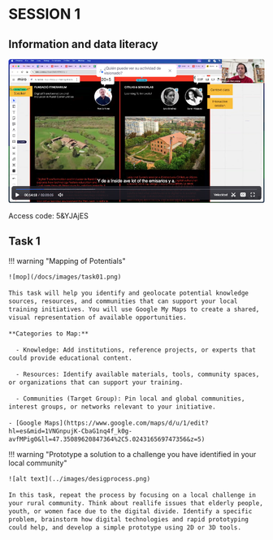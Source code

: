 # SESSION 1

## Information and data literacy

[![Session 1 - 26/02/2025](../../images/video01.png)](https://iaac.zoom.us/rec/share/ZFq0-87J8SbFVBWIX62Gagt0MR9bBpjag4UxSish3IANa3o4xEYhjqU9pJBwpPqs._hAIO3zYMhPMBg62?startTime=1740571335000)

Access code: 5&YJAjES


## Task 1

!!! warning "Mapping of Potentials"

    ![mop](/docs/images/task01.png)

    This task will help you identify and geolocate potential knowledge sources, resources, and communities that can support your local training initiatives. You will use Google My Maps to create a shared, visual representation of available opportunities.
   
    **Categories to Map:**

      - Knowledge: Add institutions, reference projects, or experts that could provide educational content.

      - Resources: Identify available materials, tools, community spaces, or organizations that can support your training.

      - Communities (Target Group): Pin local and global communities, interest groups, or networks relevant to your initiative.

    - [Google Maps](https://www.google.com/maps/d/u/1/edit?hl=es&mid=1VNGnpujK-CbaG1nq4f_k0g-avfMPig0&ll=47.35089620847364%2C5.024316569747356&z=5)



!!! warning "Prototype a solution to a challenge you have identified in your local community"

    ![alt text](../images/desigprocess.png)
    
    In this task, repeat the process by focusing on a local challenge in your rural community. Think about reallife issues that elderly people, youth, or women face due to the digital divide. Identify a specific problem, brainstorm how digital technologies and rapid prototyping could help, and develop a simple prototype using 2D or 3D tools.
    






